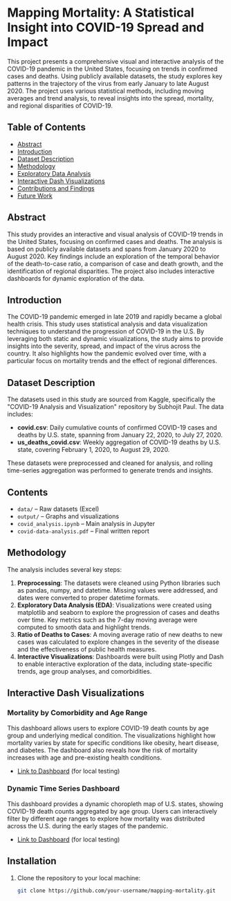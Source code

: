 # Mapping Mortality: A Statistical Insight into COVID-19 Spread and Impact

This project presents a comprehensive visual and interactive analysis of the COVID-19 pandemic in the United States, focusing on trends in confirmed cases and deaths. Using publicly available datasets, the study explores key patterns in the trajectory of the virus from early January to late August 2020. The project uses various statistical methods, including moving averages and trend analysis, to reveal insights into the spread, mortality, and regional disparities of COVID-19.

## Table of Contents
- [Abstract](#abstract)
- [Introduction](#introduction)
- [Dataset Description](#dataset-description)
- [Methodology](#methodology)
- [Exploratory Data Analysis](#exploratory-data-analysis)
- [Interactive Dash Visualizations](#interactive-dash-visualizations)
- [Contributions and Findings](#contributions-and-findings)
- [Future Work](#future-work)

## Abstract

This study provides an interactive and visual analysis of COVID-19 trends in the United States, focusing on confirmed cases and deaths. The analysis is based on publicly available datasets and spans from January 2020 to August 2020. Key findings include an exploration of the temporal behavior of the death-to-case ratio, a comparison of case and death growth, and the identification of regional disparities. The project also includes interactive dashboards for dynamic exploration of the data.

## Introduction

The COVID-19 pandemic emerged in late 2019 and rapidly became a global health crisis. This study uses statistical analysis and data visualization techniques to understand the progression of COVID-19 in the U.S. By leveraging both static and dynamic visualizations, the study aims to provide insights into the severity, spread, and impact of the virus across the country. It also highlights how the pandemic evolved over time, with a particular focus on mortality trends and the effect of regional differences.

## Dataset Description

The datasets used in this study are sourced from Kaggle, specifically the "COVID-19 Analysis and Visualization" repository by Subhojit Paul. The data includes:

- **covid.csv**: Daily cumulative counts of confirmed COVID-19 cases and deaths by U.S. state, spanning from January 22, 2020, to July 27, 2020.
- **us_deaths_covid.csv**: Weekly aggregation of COVID-19 deaths by U.S. state, covering February 1, 2020, to August 29, 2020.

These datasets were preprocessed and cleaned for analysis, and rolling time-series aggregation was performed to generate trends and insights.

## Contents

- `data/` – Raw datasets (Excel)
- `output/` – Graphs and visualizations
- `covid_analysis.ipynb` – Main analysis in Jupyter
- `covid-data-analysis.pdf` – Final written report

## Methodology

The analysis includes several key steps:

1. **Preprocessing**: The datasets were cleaned using Python libraries such as pandas, numpy, and datetime. Missing values were addressed, and dates were converted to proper datetime formats.
2. **Exploratory Data Analysis (EDA)**: Visualizations were created using matplotlib and seaborn to explore the progression of cases and deaths over time. Key metrics such as the 7-day moving average were computed to smooth data and highlight trends.
3. **Ratio of Deaths to Cases**: A moving average ratio of new deaths to new cases was calculated to explore changes in the severity of the disease and the effectiveness of public health measures.
4. **Interactive Visualizations**: Dashboards were built using Plotly and Dash to enable interactive exploration of the data, including state-specific trends, age group analyses, and comorbidities.

## Interactive Dash Visualizations

### Mortality by Comorbidity and Age Range

This dashboard allows users to explore COVID-19 death counts by age group and underlying medical condition. The visualizations highlight how mortality varies by state for specific conditions like obesity, heart disease, and diabetes. The dashboard also reveals how the risk of mortality increases with age and pre-existing health conditions.

- [Link to Dashboard](http://127.0.0.1:8050/) (for local testing)

### Dynamic Time Series Dashboard

This dashboard provides a dynamic choropleth map of U.S. states, showing COVID-19 death counts aggregated by age group. Users can interactively filter by different age ranges to explore how mortality was distributed across the U.S. during the early stages of the pandemic.

- [Link to Dashboard](http://127.0.0.1:8051/) (for local testing)


## Installation

1. Clone the repository to your local machine:
   ```bash
   git clone https://github.com/your-username/mapping-mortality.git

